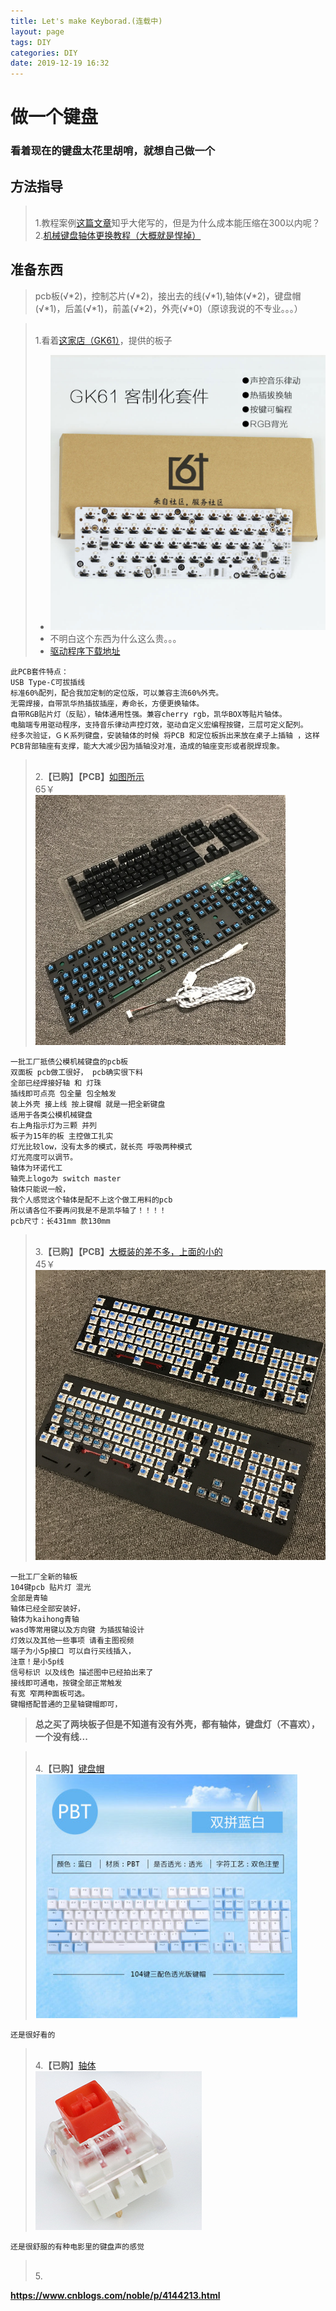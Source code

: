 ```yaml
---
title: Let's make Keyborad.(连载中)
layout: page
tags: DIY
categories: DIY
date: 2019-12-19 16:32
---
```

# __做一个键盘__
### 看着现在的键盘太花里胡哨，就想自己做一个
## 方法指导
> <br/>1.教程案例[这篇文章](https://zhuanlan.zhihu.com/p/30709293)知乎大佬写的，但是为什么成本能压缩在300以内呢？
> <br/>2.[机械键盘轴体更换教程（大概就是悍掉）](https://jingyan.baidu.com/article/4b07be3c4d424248b280f358.html)

## 准备东西
> pcb板(√*2)，控制芯片(√*2)，接出去的线(√*1),轴体(√*2)，键盘帽(√*1)，后盖(√*1)，前盖(√*2)，外壳(√*0)（原谅我说的不专业。。。）

> <br/>1.看着[这家店（GK61）](https://item.taobao.com/item.htm?spm=a230r.1.14.80.1d112601Cw2SeG&id=576501224972&ns=1&abbucket=11#detail)，提供的板子<br/>
> - <img src="/public/image/blog/keyboard/004.jpg"/><br/>
> - 不明白这个东西为什么这么贵。。。
> - [驱动程序下载地址](http://gk61-drive.oss-cn-shenzhen.aliyuncs.com/gk61.exe)
```
此PCB套件特点：     
USB Type-C可拔插线
标准60%配列，配合我加定制的定位版，可以兼容主流60%外壳。
无需焊接，自带凯华热插拔插座，寿命长，方便更换轴体。
自带RGB贴片灯（反贴），轴体通用性强。兼容cherry rgb，凯华BOX等贴片轴体。
电脑端专用驱动程序，支持音乐律动声控灯效，驱动自定义宏编程按键，三层可定义配列。
经多次验证，ＧＫ系列键盘，安装轴体的时候 将PCB 和定位板拆出来放在桌子上插轴 ，这样PCB背部轴座有支撑，能大大减少因为插轴没对准，造成的轴座变形或者脱焊现象。
```

> <br/>2.<b>【已购】【PCB】</b>[如图所示](https://item.taobao.com/item.htm?spm=a230r.1.14.22.69cf498eGMLV9H&id=595224664481&ns=1&abbucket=11#detail)
> <br/>65￥<br/><img src="/public/image/blog/keyboard/002.jpg" alt="65元"/>
```
一批工厂抵债公模机械键盘的pcb板
双面板 pcb做工很好， pcb确实很下料
全部已经焊接好轴 和 灯珠 
插线即可点亮 包全量 包全触发
装上外壳 接上线 按上键帽 就是一把全新键盘
适用于各类公模机械键盘
右上角指示灯为三颗 并列
板子为15年的板 主控做工扎实 
灯光比较low，没有太多的模式，就长亮 呼吸两种模式
灯光亮度可以调节。
轴体为环诺代工
轴壳上logo为 switch master
轴体只能说一般，
我个人感觉这个轴体是配不上这个做工用料的pcb
所以请各位不要再问我是不是凯华轴了！！！！
pcb尺寸：长431mm 款130mm
```

> <br/>3.<b>【已购】【PCB】</b>[大概装的差不多，上面的小的](https://item.taobao.com/item.htm?spm=a1z09.2.0.0.bb7c2e8dH04CoU&id=607082157698&_u=j2qk6pe1dfb9)
> <br/>45￥<br/><img src="/public/image/blog/keyboard/003.jpg"/>
```
一批工厂全新的轴板
104键pcb 贴片灯 混光 
全部是青轴
轴体已经全部安装好，
轴体为kaihong青轴
wasd等常用键以及方向键 为插拔轴设计
灯效以及其他一些事项 请看主图视频
端子为小5p接口 可以自行买线插入，
注意！是小5p线
信号标识 以及线色 描述图中已经拍出来了
接线即可通电，按键全部正常触发
有宽 窄两种面板可选。
键帽搭配普通的卫星轴键帽即可，
```

> __总之买了两块板子但是不知道有没有外壳，都有轴体，键盘灯（不喜欢），一个没有线...__

> <br/>4.<b>【已购】</b>[键盘帽](https://detail.tmall.com/item.htm?id=574114532150&spm=a1z09.2.0.0.5d852e8dGXgkcg&_u=62qk6pe1aef9&skuId=4169508898944)
> <br/><img src="/public/image/blog/keyboard/005.png" alt="蓝白"/>
```
还是很好看的
```

> <br/>4.<b>【已购】</b>[轴体](https://item.taobao.com/item.htm?spm=a1z09.2.0.0.5d852e8dGXgkcg&id=610116717716&_u=62qk6pe1cdae)
> <br/><img src="/public/image/blog/keyboard/006.png" alt="凯华BOX红轴">
```
还是很舒服的有种电影里的键盘声的感觉
```

> <br/>5.<b>

https://www.cnblogs.com/noble/p/4144213.html
